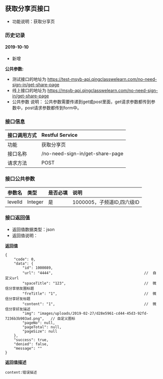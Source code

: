 ## 获取分享页接口
+ 功能说明：获取分享页

### 历史记录

#### 2019-10-10
- 新增

**公共参数:**
+ 测试接口的地址为 https://test-msyb-api.qingclasswelearn.com/no-need-sign-in/get-share-page
+ 线上接口的地址为 https://msyb-api.qingclasswelearn.com/no-need-sign-in/get-share-page
+ 公共参数 说明： 公共参数需要传递到get或post里面，get请求参数都传到参数中，post请求参数都传到form中。

### 接口信息
|接口调用方式 	|	Restful Service						|
|:--------------|:--------------------------------------|
|功能	     	| 获取分享页								|
|接口名称		|/no-need-sign-in/get-share-page		|
|请求方法		|POST					    			|

### 接口公共参数
|参数名		   		|类型	|是否必填	|说明			    					|
|:------------------|:------|:----------|:--------------------------------------|
|levelId			|Integer|是		  	|1000005，子频道ID,四六级ID				|

### 接口返回值
+ 返回值数据类型：json
+ 返回值说明：

**返回值**  

```
{
    "code": 0,
    "data": {
        "id": 1000089,
        "url": "4444",											//	自定义url
        "spaceTitle": "123",									//  微信分享朋友圈标题
        "freTitle": "1",										//  微信分享好友标题
        "content": "1",											//  微信分享好友描述
        "img": "images/uploads/2019-02-27/d28e5961-cd44-45d3-92fd-7236b3b903ad.png",   // 自定义图标
        "pageNo": null,
        "pageTotal": null,
        "pageSize": null
    },
    "success": true,
    "denied": false,
    "message": ""
}
```

**返回值描述**  

```
content:错误描述
```